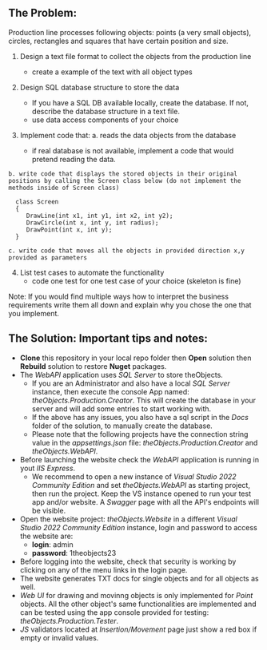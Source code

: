 ## **The Problem:**

  Production line processes following objects: points (a very small objects), circles, rectangles and squares that have certain position and size.

  1. Design a text file format to collect the objects from the production line
     - create a example of the text with all object types

  2. Design SQL database structure to store the data
     - If you have a SQL DB available locally, create the database. If not, describe the database structure in a text file.
     - use data access components of your choice

  3. Implement code that:
    a. reads the data objects from the database 
       - if real database is not available, implement a code that would pretend reading the data.

    b. write code that displays the stored objects in their original positions by calling the Screen class below (do not implement the methods inside of Screen class)

      class Screen
      {
         DrawLine(int x1, int y1, int x2, int y2);
         DrawCircle(int x, int y, int radius);
         DrawPoint(int x, int y);
      }
      
    c. write code that moves all the objects in provided direction x,y provided as parameters

  4. List test cases to automate the functionality
     - code one test for one test case of your choice (skeleton is fine)

  Note: If you would find multiple ways how to interpret the business requirements write them all down and explain why you chose the one that you implement.

## **The Solution: Important tips and notes:**

- **Clone** this repository in your local repo folder then **Open** solution then **Rebuild** solution to restore **Nuget** packages.
- The *WebAPI* application uses *SQL Server* to store theObjects.
    - If you are an Administrator and also have a local *SQL Server* instance, then execute the console App named: *theObjects.Production.Creator*. This will create the database in your server and will add some entries to start working with.
    - If the above has any issues, you also have a sql script in the *Docs* folder of the solution, to manually create the database.
    - Please note that the following projects have the connection string value in the *appsettings.json* file: *theObjects.Production.Creator* and *theObjects.WebAPI*.
- Before launching the website check the *WebAPI* application is running in yout *IIS Express*.
    - We recommend to open a new instance of *Visual Studio 2022 Community Edition* and set *theObjects.WebAPI* as starting project, then run the project. Keep the VS instance opened to run your test app and/or website. A *Swagger* page with all the API's endpoints will be visible. 
- Open the website project: *theObjects.Website* in a different *Visual Studio 2022 Community Edition* instance, login and password to access the website are: 
    - **login**: admin 
    - **password**: 1theobjects23
- Before logging into the website, check that security is working by clicking on any of the menu links in the login page.
- The website generates TXT docs for single objects and for all objects as well.
- *Web UI* for drawing and movinng objects is only implemented for *Point* objects. All the other object's same functionalities are implemented and can be tested using the app console provided for testing: *theObjects.Production.Tester*.
- *JS* validators located at *Insertion/Movement* page just show a red box if empty or invalid values.
